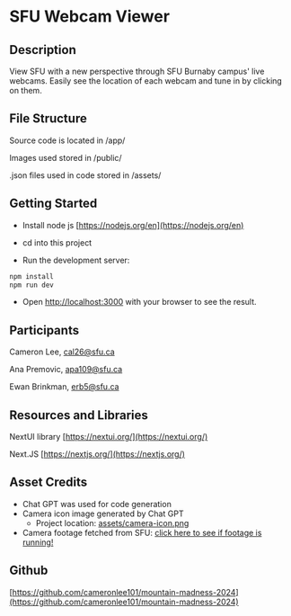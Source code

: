 # SFU Webcam Viewer

## Description

View SFU with a new perspective through SFU Burnaby campus' live webcams. Easily see the location of each webcam and tune in by clicking on them.

## File Structure

Source code is located in /app/

Images used stored in /public/

.json files used in code stored in /assets/

## Getting Started

- Install node js [https://nodejs.org/en](https://nodejs.org/en)

- cd into this project

- Run the development server:

```bash
npm install
npm run dev
```

- Open [http://localhost:3000](http://localhost:3000) with your browser to see the result.


## Participants

Cameron Lee, cal26@sfu.ca

Ana Premovic, apa109@sfu.ca

Ewan Brinkman, erb5@sfu.ca

## Resources and Libraries

NextUI library [https://nextui.org/](https://nextui.org/)

Next.JS [https://nextjs.org/](https://nextjs.org/)

## Asset Credits

- Chat GPT was used for code generation
- Camera icon image generated by Chat GPT
    - Project location: [assets/camera-icon.png](assets/camera-icon.png)
- Camera footage fetched from SFU: [click here to see if footage is running!](https://www.sfu.ca/information-systems/services/webcam/live-burnaby-campus-webcams.html)

## Github

[https://github.com/cameronlee101/mountain-madness-2024](https://github.com/cameronlee101/mountain-madness-2024)
